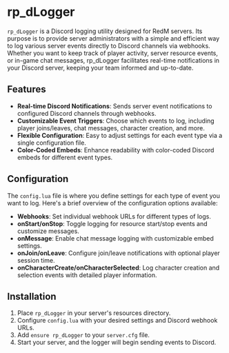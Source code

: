 # rp_dLogger
`rp_dLogger` is a Discord logging utility designed for RedM servers. Its purpose is to provide server administrators with a simple and efficient way to log various server events directly to Discord channels via webhooks. Whether you want to keep track of player activity, server resource events, or in-game chat messages, rp_dLogger facilitates real-time notifications in your Discord server, keeping your team informed and up-to-date.

## Features
* **Real-time Discord Notifications**: Sends server event notifications to configured Discord channels through webhooks.
* **Customizable Event Triggers**: Choose which events to log, including player joins/leaves, chat messages, character creation, and more.
* **Flexible Configuration**: Easy to adjust settings for each event type via a single configuration file.
* **Color-Coded Embeds**: Enhance readability with color-coded Discord embeds for different event types.

## Configuration
The `config.lua` file is where you define settings for each type of event you want to log. Here's a brief overview of the configuration options available:

* **Webhooks**: Set individual webhook URLs for different types of logs.
* **onStart/onStop**: Toggle logging for resource start/stop events and customize messages.
* **onMessage**: Enable chat message logging with customizable embed settings.
* **onJoin/onLeave**: Configure join/leave notifications with optional player session time.
* **onCharacterCreate/onCharacterSelected**: Log character creation and selection events with detailed player information.

## Installation
1. Place `rp_dLogger` in your server's resources directory.
2. Configure `config.lua` with your desired settings and Discord webhook URLs.
3. Add ``ensure rp_dLogger`` to your `server.cfg` file.
4. Start your server, and the logger will begin sending events to Discord.
